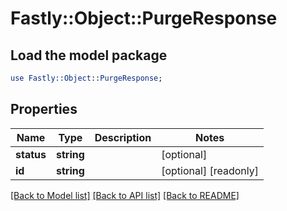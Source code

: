 # Fastly::Object::PurgeResponse

## Load the model package
```perl
use Fastly::Object::PurgeResponse;
```

## Properties
Name | Type | Description | Notes
------------ | ------------- | ------------- | -------------
**status** | **string** |  | [optional] 
**id** | **string** |  | [optional] [readonly] 

[[Back to Model list]](../README.md#documentation-for-models) [[Back to API list]](../README.md#documentation-for-api-endpoints) [[Back to README]](../README.md)


